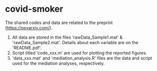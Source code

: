 # covid-smoker
The shared codes and data are related to the preprint (https://psyarxiv.com/).

1. All data are stored in the files ‘rawData_Sample1.mat’ & 'rawData_Sample2.mat'. Details about each variable are on the 'README.pdf'.
2. Script titled ‘code_xxx.m’ are used for plotting the reported figures.
3. 'data_xxx.mat' and 'mediation_analysis.R' files are the data and script used for the mediation analyses, respectively.
